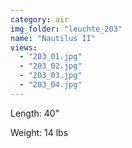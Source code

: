 ```yaml
---
category: air
img_folder: "leuchte_203"
name: "Nautilus II"
views: 
  - "203_01.jpg"
  - "203_02.jpg"
  - "203_03.jpg"
  - "203_04.jpg"
---
```

	
Length: 40"

Weight: 14 lbs